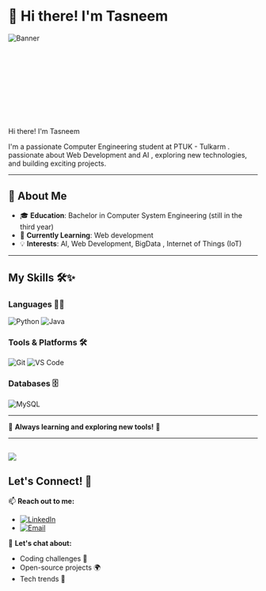 # 👋 Hi there! I'm Tasneem
<p><img src="" alt="Banner"><svg width="100%" height="100%" id="svg" viewBox="0 0 1440 490" xmlns="http://www.w3.org/2000/svg" class="transition duration-300 ease-in-out delay-150"><style>
          .path-0{
            animation:pathAnim-0 4s;
            animation-timing-function: linear;
            animation-iteration-count: infinite;}</style></svg>Hi there! I'm Tasneem</p>
          
I'm a passionate Computer Engineering student at PTUK - Tulkarm .  passionate about Web Development and AI , exploring new technologies, and building exciting projects.

---

## 🚀 About Me

- 🎓 **Education**: Bachelor in Computer System Engineering (still in the third year)
- 🌱 **Currently Learning**: Web development
- 💡 **Interests**: AI, Web Development, BigData , Internet of Things (IoT)

---

## My Skills 🛠️✨

### **Languages** 🐍🚀
![Python](https://img.shields.io/badge/-Python-3776AB?style=flat-square&logo=python&logoColor=white)
![Java](https://img.shields.io/badge/-Java-007396?style=flat-square&logo=java&logoColor=white)

### **Tools & Platforms** 🛠️
![Git](https://img.shields.io/badge/-Git-F05032?style=flat-square&logo=git&logoColor=white)
![VS Code](https://img.shields.io/badge/-VS_Code-007ACC?style=flat-square&logo=visual-studio-code&logoColor=white)

### **Databases** 🗄️
![MySQL](https://img.shields.io/badge/-MySQL-4479A1?style=flat-square&logo=mysql&logoColor=white)


---

🎯 **Always learning and exploring new tools!** 🌱




---
[![](https://visitcount.itsvg.in/api?id=TasneemJarrar&icon=0&color=0)](https://visitcount.itsvg.in)
---


## Let's Connect! 🚀

📫 **Reach out to me:**  
- [![LinkedIn](https://img.shields.io/badge/LinkedIn-Connect-blue?style=flat-square&logo=linkedin&logoColor=white)](https://linkedin.com/in/tasneem-jarrar-91440b279)  
- [![Email](https://img.shields.io/badge/Email-Say_Hello-red?style=flat-square&logo=gmail&logoColor=white)](mailto:tasneem.a.jarrar@gmail.com)  
 

💬 **Let's chat about:**  
- Coding challenges 🧠  
- Open-source projects 🌍  
- Tech trends 🚀  



